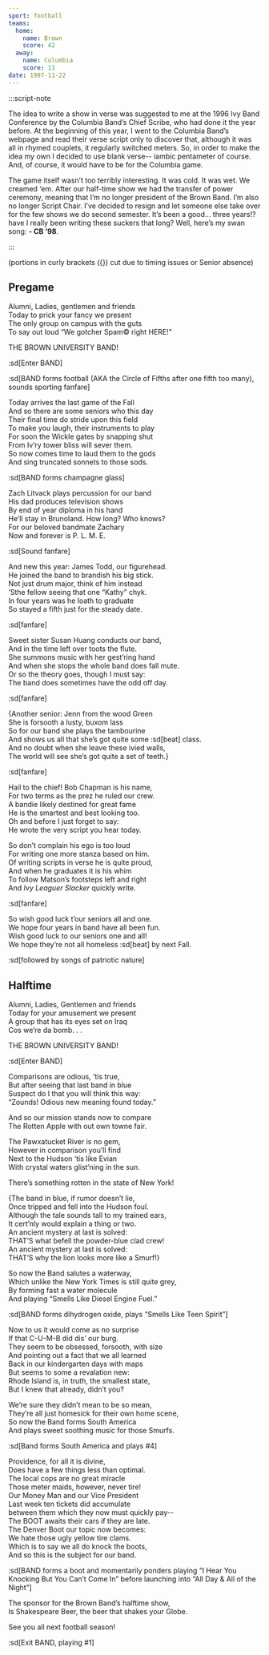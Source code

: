 ```yaml
---
sport: football
teams:
  home:
    name: Brown
    score: 42
  away:
    name: Columbia
    score: 11
date: 1997-11-22
---
```


:::script-note

The idea to write a show in verse was suggested to me at the 1996 Ivy Band Conference by the Columbia Band’s Chief Scribe, who had done it the year before. At the beginning of this year, I went to the Columbia Band’s webpage and read their verse script only to discover that, although it was all in rhymed couplets, it regularly switched meters. So, in order to make the idea my own I decided to use blank verse-- iambic pentameter of course. And, of course, it would have to be for the Columbia game.

The game itself wasn’t too terribly interesting. It was cold. It was wet. We creamed ‘em. After our half-time show we had the transfer of power ceremony, meaning that I’m no longer president of the Brown Band. I’m also no longer Script Chair. I’ve decided to resign and let someone else take over for the few shows we do second semester. It’s been a good... three years!? have I really been writing these suckers that long? Well, here’s my swan song: **- CB ’98**.

:::

(portions in curly brackets ({}) cut due to timing issues or Senior absence)

## Pregame

Alumni, Ladies, gentlemen and friends\
Today to prick your fancy we present\
The only group on campus with the guts\
To say out loud “We gotcher Spam© right HERE!”

THE BROWN UNIVERSITY BAND!

:sd[Enter BAND]

:sd[BAND forms football (AKA the Circle of Fifths after one fifth too many), sounds sporting fanfare]

Today arrives the last game of the Fall\
And so there are some seniors who this day\
Their final time do stride upon this field\
To make you laugh, their instruments to play\
For soon the Wickle gates by snapping shut\
From Iv’ry tower bliss will sever them.\
So now comes time to laud them to the gods\
And sing truncated sonnets to those sods.

:sd[BAND forms champagne glass]

Zach Litvack plays percussion for our band\
His dad produces television shows\
By end of year diploma in his hand\
He’ll stay in Brunoland. How long? Who knows?\
For our beloved bandmate Zachary\
Now and forever is P. L. M. E.

:sd[Sound fanfare]

And new this year: James Todd, our figurehead.\
He joined the band to brandish his big stick.\
Not just drum major, think of him instead\
‘Sthe fellow seeing that one “Kathy” chyk.\
In four years was he loath to graduate\
So stayed a fifth just for the steady date.

:sd[fanfare]

Sweet sister Susan Huang conducts our band,\
And in the time left over toots the flute.\
She summons music with her gest’ring hand\
And when she stops the whole band does fall mute.\
Or so the theory goes, though I must say:\
The band does sometimes have the odd off day.

:sd[fanfare]

{Another senior: Jenn from the wood Green\
She is forsooth a lusty, buxom lass\
So for our band she plays the tambourine\
And shows us all that she’s got quite some :sd[beat] class.\
And no doubt when she leave these ivied walls,\
The world will see she’s got quite a set of teeth.}

:sd[fanfare]

Hail to the chief! Bob Chapman is his name,\
For two terms as the prez he ruled our crew.\
A bandie likely destined for great fame\
He is the smartest and best looking too.\
Oh and before I just forget to say:\
He wrote the very script you hear today.

So don’t complain his ego is too loud\
For writing one more stanza based on him.\
Of writing scripts in verse he is quite proud,\
And when he graduates it is his whim\
To follow Matson’s footsteps left and right\
And _Ivy Leaguer Slacker_ quickly write.

:sd[fanfare]

So wish good luck t’our seniors all and one.\
We hope four years in band have all been fun.\
Wish good luck to our seniors one and all!\
We hope they’re not all homeless :sd[beat] by next Fall.

:sd[followed by songs of patriotic nature]

## Halftime

Alumni, Ladies, Gentlemen and friends\
Today for your amusement we present\
A group that has its eyes set on Iraq\
Cos we’re da bomb. . .

THE BROWN UNIVERSITY BAND!

:sd[Enter BAND]

Comparisons are odious, ‘tis true,\
But after seeing that last band in blue\
Suspect do I that you will think this way:\
“Zounds! Odious new meaning found today.”

And so our mission stands now to compare\
The Rotten Apple with out own towne fair.

The Pawxatucket River is no gem,\
However in comparison you’ll find\
Next to the Hudson ‘tis like Evian\
With crystal waters glist’ning in the sun.

There’s something rotten in the state of New York!

{The band in blue, if rumor doesn’t lie,\
Once tripped and fell into the Hudson foul.\
Although the tale sounds tall to my trained ears,\
It cert’nly would explain a thing or two.\
An ancient mystery at last is solved:\
THAT’S what befell the powder-blue clad crew!\
An ancient mystery at last is solved:\
THAT’S why the lion looks more like a Smurf!}

So now the Band salutes a waterway,\
Which unlike the New York Times is still quite grey,\
By forming fast a water molecule\
And playing “Smells Like Diesel Engine Fuel.”

:sd[BAND forms dihydrogen oxide, plays “Smells Like Teen Spirit”]

Now to us it would come as no surprise\
If that C-U-M-B did dis’ our burg.\
They seem to be obsessed, forsooth, with size\
And pointing out a fact that we all learned\
Back in our kindergarten days with maps\
But seems to some a revalation new:\
Rhode Island is, in truth, the smallest state,\
But I knew that already, didn’t you?

We’re sure they didn’t mean to be so mean,\
They’re all just homesick for their own home scene,\
So now the Band forms South America\
And plays sweet soothing music for those Smurfs.

:sd[Band forms South America and plays #4]

Providence, for all it is divine,\
Does have a few things less than optimal.\
The local cops are no great miracle\
Those meter maids, however, never tire!\
Our Money Man and our Vice President\
Last week ten tickets did accumulate\
between them which they now must quickly pay--\
The BOOT awaits their cars if they are late.\
The Denver Boot our topic now becomes:\
We hate those ugly yellow tire clams.\
Which is to say we all do knock the boots,\
And so this is the subject for our band.

:sd[BAND forms a boot and momentarily ponders playing “I Hear You Knocking But You Can’t Come In” before launching into “All Day & All of the Night”]

The sponsor for the Brown Band’s halftime show,\
Is Shakespeare Beer, the beer that shakes your Globe.

See you all next football season!

:sd[Exit BAND, playing #1]
